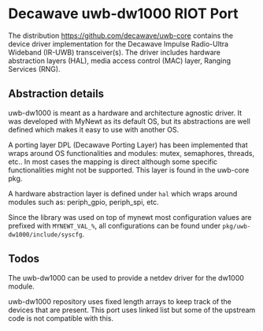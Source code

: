 # Decawave uwb-dw1000 RIOT Port

The distribution https://github.com/decawave/uwb-core contains the
device driver implementation for the Decawave Impulse Radio-Ultra
Wideband (IR-UWB) transceiver(s). The driver includes hardware abstraction
layers (HAL), media access control (MAC) layer, Ranging Services (RNG).

## Abstraction details

uwb-dw1000 is meant as a hardware and architecture agnostic driver. It
was developed with MyNewt as its default OS, but its abstractions are
well defined which makes it easy to use with another OS.

A porting layer DPL (Decawave Porting Layer) has been implemented that
wraps around OS functionalities and modules: mutex, semaphores, threads,
etc.. In most cases the mapping is direct although some specific
functionalities might not be supported. This layer is found in the uwb-core
pkg.

A hardware abstraction layer is defined under `hal` which wraps around
modules such as: periph_gpio, periph_spi, etc.

Since the library was used on top of mynewt most configuration values
are prefixed with `MYNEWT_VAL_%`, all configurations can be found under
`pkg/uwb-dw1000/include/syscfg`.

## Todos

The uwb-dw1000 can be used to provide a netdev driver for the dw1000
module.

uwb-dw1000 repository uses fixed length arrays to keep track of the
devices that are present. This port uses linked list but some of the
upstream code is not compatible with this.
